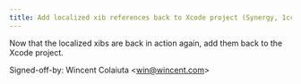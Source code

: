 ```yaml
---
title: Add localized xib references back to Xcode project (Synergy, 1cce708)
---
```


Now that the localized xibs are back in action again, add them back to the Xcode project.

Signed-off-by: Wincent Colaiuta &lt;win@wincent.com&gt;
